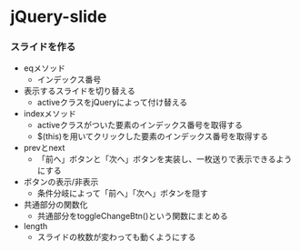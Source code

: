 # jQuery-slide

### スライドを作る  
- eqメソッド
    - インデックス番号
-  表示するスライドを切り替える  
    - activeクラスをjQueryによって付け替える
-  indexメソッド
    - activeクラスがついた要素のインデックス番号を取得する
    - $(this)を用いてクリックした要素のインデックス番号を取得する
- prevとnext
    - 「前へ」ボタンと「次へ」ボタンを実装し、一枚送りで表示できるようにする
- ボタンの表示/非表示
    - 条件分岐によって「前へ」「次へ」ボタンを隠す
- 共通部分の関数化
    - 共通部分をtoggleChangeBtn()という関数にまとめる
- length
    - スライドの枚数が変わっても動くようにする
